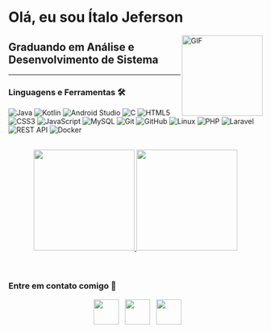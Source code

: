 # Olá, eu sou Ítalo Jeferson 

<img align="right" alt="GIF" height="160px" src="https://media.giphy.com/media/du3J3cXyzhj75IOgvA/giphy.gif" />

## Graduando em Análise e Desenvolvimento de Sistema
---

### Linguagens e Ferramentas 🛠 

![Java](http://img.shields.io/badge/-Java-5B4638?style=flat-square&logo=java&logoColor=ffffff)
![Kotlin](http://img.shields.io/badge/-Kotlin-0095D5?style=flat-square&logo=kotlin&logoColor=ffffff)
![Android Studio](http://img.shields.io/badge/-Android%20Studio-3DDC84?style=flat-square&logo=android-studio&logoColor=ffffff)
![C](http://img.shields.io/badge/-C-A8B9CC?style=flat-square&logo=c&logoColor=ffffff)
![HTML5](https://img.shields.io/badge/-HTML5-%23E44D27?style=flat-square&logo=html5&logoColor=ffffff)
![CSS3](https://img.shields.io/badge/-CSS3-%231572B6?style=flat-square&logo=css3)
![JavaScript](https://img.shields.io/badge/-JavaScript-%23F7DF1E?style=flat-square&logo=javascript&logoColor=000000)
![MySQL](https://img.shields.io/badge/MySQL-00000F?style=flat-square&logo=MySQL)
![Git](https://img.shields.io/badge/-Git-%23F05032?style=flat-square&logo=git&logoColor=%23ffffff)
![GitHub](https://img.shields.io/badge/-GitHub-181717?style=flat-square&logo=github)
![Linux](http://img.shields.io/badge/-Linux-FCC624?style=flat-square&logo=linux&logoColor=000000)
![PHP](https://img.shields.io/badge/-PHP-777BB4?style=flat-square&logo=php&logoColor=ffffff)
![Laravel](https://img.shields.io/badge/-Laravel-FF2D20?style=flat-square&logo=laravel&logoColor=ffffff)
![REST API](https://img.shields.io/badge/-REST%20API-4EA94B?style=flat-square&logo=rest&logoColor=ffffff)
![Docker](https://img.shields.io/badge/-Docker-2496ED?style=flat-square&logo=docker&logoColor=ffffff)

<br/>

<div align="center">
  <a href="https://github.com/ItaloSixx">
    <img height="200em" src="https://github-readme-stats.vercel.app/api?username=ItaloSixx&show_icons=true&theme=transparent" style="display: inline-block;"/>
  </a>
  <a href="https://github.com/ItaloSixx">
    <img height="200em" src="https://github-readme-stats.vercel.app/api/top-langs/?username=ItaloSixx&layout=donut&theme=transparent" style="display: inline-block;"/>
  </a>
</div>

<br/>


<br/>

### Entre em contato comigo 📝

<p align="center">
&nbsp; <a href="https://www.instagram.com/italo6s" target="_blank" rel="noopener noreferrer"><img src="https://img.icons8.com/plasticine/100/000000/instagram-new.png" width="50" /></a>  
&nbsp; <a href="https://www.linkedin.com/in/italo-jeferson-32778726b/" target="_blank" rel="noopener noreferrer"><img src="https://img.icons8.com/plasticine/100/000000/linkedin.png" width="50" /></a>
&nbsp; <a href="mailto:italojefer55@gmail.com" target="_blank" rel="noopener noreferrer"><img src="https://img.icons8.com/plasticine/100/000000/gmail.png"  width="50" /></a>
</p>
